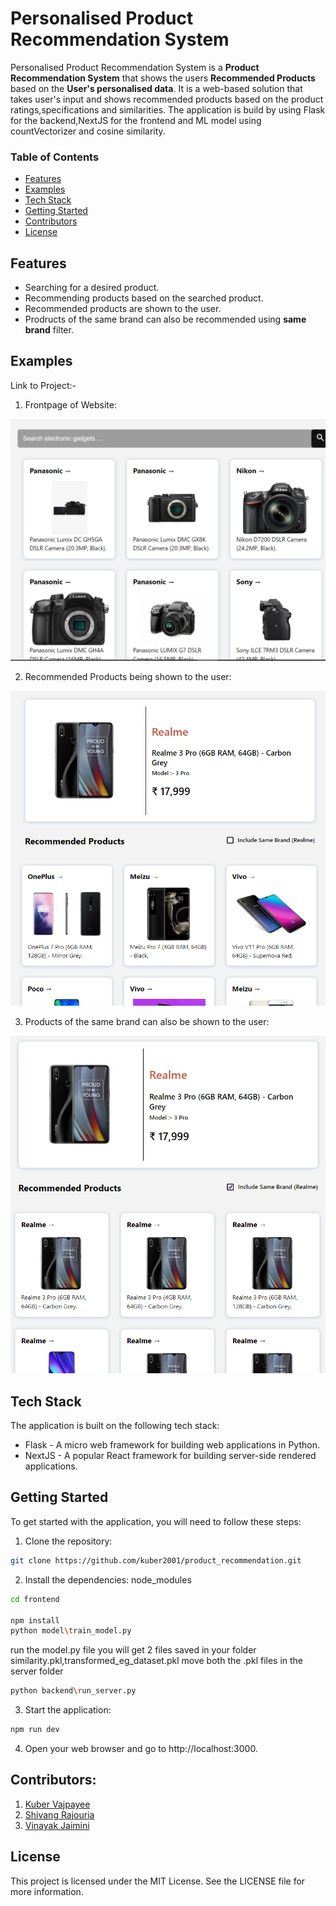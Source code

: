 # Personalised Product Recommendation System
Personalised Product Recommendation System is a **Product Recommendation System** that shows the users **Recommended Products** based on the **User's personalised data**.
It is a web-based solution that takes user's input and shows recommended products based on the product ratings,specifications and similarities. The application is build by using Flask for the backend,NextJS for the frontend and ML model using countVectorizer and cosine similarity.

### Table of Contents
* [Features](#features)
* [Examples](#examples)
* [Tech Stack](#tech-stack)
* [Getting Started](#getting-started)
* [Contributors](#contributors)
* [License](#license)
  
## Features
* Searching for a desired product.
* Recommending products based on the searched product.
* Recommended products are shown to the user.
* Prodructs of the same brand can also be recommended using **same brand** filter.

## Examples

Link to Project:- 

1. Frontpage of Website:

![vlcsnap-2023-04-30-17h03m50s340](https://github.com/kuber2001/product_recommendation/blob/main/images/1.PNG)


2. Recommended Products being shown to the user:

![vlcsnap-2023-04-30-17h04m15s267](https://github.com/kuber2001/product_recommendation/blob/main/images/2.PNG)


3. Products of the same brand can also be shown to the user:

![vlcsnap-2023-04-30-17h04m24s875](https://github.com/kuber2001/product_recommendation/blob/main/images/3.PNG)


## Tech Stack
The application is built on the following tech stack:

* Flask - A micro web framework for building web applications in Python.
* NextJS - A popular React framework for building server-side rendered applications.

## Getting Started
To get started with the application, you will need to follow these steps:

1. Clone the repository:

```bash
git clone https://github.com/kuber2001/product_recommendation.git
```

2. Install the dependencies:
node_modules

```bash
cd frontend

npm install
python model\train_model.py

```
run the model.py file 
you will get 2 files saved in your folder
similarity.pkl,transformed_eg_dataset.pkl
move both the .pkl files in the server folder 
```bash
python backend\run_server.py
```

3. Start the application:

```bash
npm run dev
```

4. Open your web browser and go to http://localhost:3000.


## Contributors:

1. [Kuber Vajpayee](https://github.com/kuber2001)
2. [Shivang Rajouria](https://github.com/Shivang-Rajouria)
3. [Vinayak Jaimini](https://github.com/vinayak4112001)

## License
This project is licensed under the MIT License. See the LICENSE file for more information.
